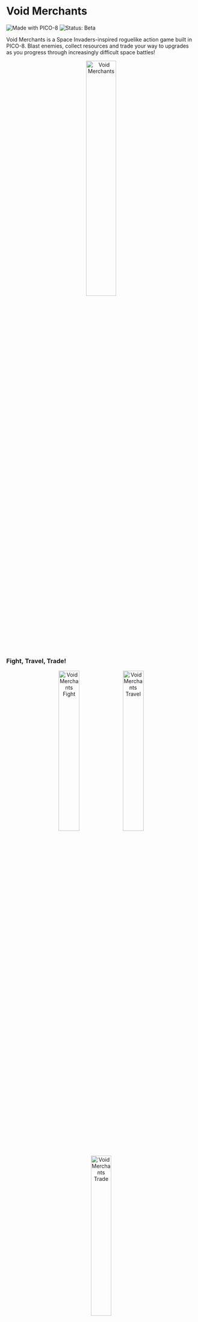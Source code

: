 # Void Merchants

![Made with PICO-8](https://img.shields.io/badge/made%20with-PICO--8-red)
![Status: Beta](https://img.shields.io/badge/status-beta%20v0.9.5-yellow)

Void Merchants is a Space Invaders-inspired roguelike action game built in PICO-8. Blast enemies, collect resources and trade your way to upgrades as you progress through increasingly difficult space battles!

<p align="center">
    <img src="https://github.com/Scatenix/Void-Merchants/blob/main/resources/README/void-merchants.png" alt="Void Merchants" width="40%" />
</p>

### Fight, Travel, Trade!

<p align="center">
    <img src="https://github.com/Scatenix/Void-Merchants/blob/main/resources/README/void-merchants_fight.gif" alt="Void Merchants Fight" width="33%" />
    <img src="https://github.com/Scatenix/Void-Merchants/blob/main/resources/README/void-merchants_trade.gif" alt="Void Merchants Travel" width="33%" />
    <img src="https://github.com/Scatenix/Void-Merchants/blob/main/resources/README/void-merchants_travel.gif" alt="Void Merchants Trade" width="33%" />
</p>

Play the web version now! [Void Merchants](https://scatenix.github.io/Void-Merchants/)

## Controls

- ↑ ↓ ← → : Move your ship and cursor while trading
- X, V : Shoot (Can be held down)
- Y, C : Interact (talk to NPCs or perform trades)
- Create save games at each visit to the trader by hitting X or V
- Load them again at the title screen by hitting Y or C
- Enter : Open Pico-8s pause menu. E.g. to adjust the volume (Start button on a controller)

Can also be played with a controller! Tested with an Xbox controller - others may work too.

The buttons shown on screen are meant for the Playstation controller layout,
meaning that the X-button in-game is actually not the X-button on an Xbox controller. 

The controls can be adjusted in the PICO-8 settings (pause button located next to the bottom-right corner).

Make sure to check the [manual](https://github.com/Scatenix/Void-Merchants/releases/download/v0.9.5/manual.pdf) for more information about the game. Can be found on the release section!

## State of the Game

The game is currently in the balancing and testing phase, but already very playable.

There are only a few minor bugs and a few small game design oversights left.

All planned features have been implemented, except for a final boss fight, which was not possible, due to a code length restriction from PICO-8.

The game offers:
- A title screen with the possibility to load the last save
- Space fights from level 1 to 20
- Trading
- Upgrading the player ship and drone
- Collecting resources, dropped from the enemy ships
- Travel cutscenes between the battles
- Saving, which can be done whilst trading
- Brief conversations with the trader and a mysterious being

## Tech Stack

- Lua (PICO-8 dialect)
- The PICO-8 fantasy console
- Bash

## What is PICO-8?

PICO-8 is a fantasy console made by Lexaloffle Games for making, sharing and playing tiny games and other computer programs.

The hardware is intentionally very limited - it only has 2 MiB of RAM.

You can read more about it on the official FAQ: https://www.lexaloffle.com/pico-8.php?page=faq.

## Structure

- `root` directory - Contains the actual playable cartridge file `void-merchants.p8` as well as scripts to split and merge this cartridge.
- `game` - Contains individual PICO-8 code files for easier readability. Generated by the `split.sh` script and can be merged back to a playable cartridge with the `merge.sh` script.
- `docs` - Contains an exported version of the game to HTML and JavaScript to be played without the actual PICO-8 console. This is an official feature of PICO-8.

## Running the Game

Play the web version - [Void Merchants](https://scatenix.github.io/Void-Merchants/)

Note: The default sound volume can be a bit loud. I recommend lowering your browser's volume before starting.

The sound volume can be adjusted in the settings (pause button next to the bottom-right corner).

---

Or play it directly on the PICO-8 fantasy console by downloading this png and loading it into PICO-8:

<img src="https://github.com/Scatenix/Void-Merchants/blob/main/resources/cart/void-merchants.p8.png" alt="Void Merchants Game Cartridge" />

How to do this:
- Either open PICO-8 and drag and drop `void-merchants.p8.png` into the window (Alt+Enter to toggle fullscreen)
    - (Windows only) Or drag and drop `void-merchants.p8.png` onto the PICO-8.exe
- To save it permanently into your carts, type `save void-merchants`
    - To play the game later again, type `load void-merchants`
- To start the game, type `run` or hit ctrl+r

The game is not yet on the official splore game explorer.

## About the Performance

Because PICO-8 is using a virtualized CPU that is running at about 8 MHz, the game should run on pretty much every system.

- No more than 300 KiB RAM is being used, on top of what the PICO-8 runtime needs, in all scenarios I have tested
- For 20 enemies at level 20 (highest level) on one screen: rarely more than 0.3 CPUs of the virtualized PICO-8 Processor (a score of > 1.0 = game slowdown)
    - One wave can have a maximum of 9 enemies spawned at a time. A second wave will be spawned after some time. No more than 2 waves at the same time are possible
- All off-screen elements are mostly deleted or at least deactivated to avoid heavy calculations or useless rendering
    - Exception: Enemies that spawn behind other enemies will be fully calculated and rendered as an arrow at the right screen edge

Currently only less than 10 of 8192 tokens are left for the game code. There shouldn't really be any unused code, since I had to make sure there is nothing unnecessary to stay in this limit. This even includes comments.

## How to create a new Release

The majority of the release is being done on the local development environment through a bash script `release_void-merchants.sh`.
This approach was chosen to avoid having to include some of the unusual needed apps in a docker image for the release process.
Especially because of PICO-8 which I am not allowed to distribute.

The script is tested on Linux and Windows with the git-for-windows Bash.

The GitHub Action (`.github/workflows/release.yml`) only copies the release artifacts to the new release within the GitHub repository.

Pushing to main will automatically trigger a deploy of the contents in `docs/` to the repositories GitHub Pages site.
This will push the game as .html and .js, exported by PICO-8, to provide a playable web version.

Note: The binary icon will be taken from sprites 232, 233, 248 and 249. The beige pixels are configured to be transparent.

### Prerequisites

Following apps are needed for `release_void-merchants.sh`:

- bash
- sed
- PICO-8
- Git
- Libre Office
- 7-Zip

### Adjust the Release Script for your development Environment

3 variables need to be set within the script `release_void-merchants.sh`. This is done to avoid needing to have these apps in the PATH.

`PICO8_EXE="/path/to/pico8.exe"`

`_7Z_EXE="/path/to/7z.exe"`

`LIBRE_OFFICE_EXE="/path/to/soffice.exe"`

### Prepare the Release

- Make sure every change for the new release is commited, including the text in `Release-Text` that is used for the Release section on the GitHub repository.
- Adjust the new version number in the `VERSION` file in the project root. Else the release will fail.

### Release

- Execute the scripe `release_void-merchants.sh`
    - This will take a few seconds to generate all release artifacts
- You will be asked to check if everything is fine before committing and tagging the release
    - Use a git diff view. A handful of things will be automatically adjusted, like the version number accross different files
    - Cancel with n (no)
    - Confirm with y (yes)

The script will then automatically push the new version tag and to main and trigger the GitHub Actions.

## Disclaimer for Developers

Yes the code is messy. It got worse and worse throughout the commit history.
This is because of the extreme Pico-8 limitations, which forced me to rewrite some logic to use as little code as possible, remove a lot of comments and even stuff like magic numbers to avoid a single line of initialization of a variable (yes, I am that much on the edge of the limitations, e.g. v0.9.5 uses 8191 / 8192 tokens and a compressed capacity of 99.88%). All that while maintaining as much features as possible. Also, this is my first game ever, so things might be hackier than they really need to be. Especially the earlier code.

Yet, I am very happy and proud of my little game, which I believe, feels pretty polished :)

## Known Bugs

- Major: Game balancing needs to be tested!
    - The difficullty spikes dramatically at around level 11-13

The following points will likely not be tackled anymore, but leaving them here to keep them in mind.
- Minor: With the game save functionallity, Void Merchants is not a true rogue-like anymore.
    - I will leave it like this, to make it easier to play through and let the player decide
    - Loading will deduct 100 points from the score in the end to have at least a small incentive to play it without loading to often
- Minor: Down-scaled planets look terrible
    - I don't think this is possible easily, because there is no space for sprites left
- Minor: Sounds or music sometimes isn't played
    - Unavoidable at the moment because of only 4 sound channels, 2 of which are the game music. Game design would need to improve here

## License

All rights reserved.

Copyright (c) 2025 Scatenix (https://github.com/Scatenix)

This software, including the game and all assets, is provided for personal use only.
You may download and play the game, but you may not copy, modify, distribute,
or use it for any other purpose without the express written permission of the copyright holder.

The software is provided "as is", without warranty of any kind, express or
implied, including but not limited to the warranties of merchantability,
fitness for a particular purpose and noninfringement. In no event shall the
authors or copyright holders be liable for any claim, damages or other
liability, whether in an action of contract, tort or otherwise, arising from,
out of or in connection with the software or the use or other dealings in
the software.
